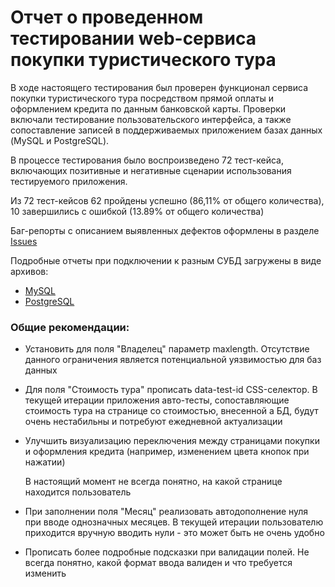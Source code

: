 # Отчет о проведенном тестировании web-сервиса покупки туристического тура

В ходе настоящего тестирования был проверен функционал сервиса покупки туристического тура посредством прямой оплаты и
оформлением кредита по данным банковской карты. Проверки включали тестирование пользовательского интерфейса, а также
сопоставление записей в поддерживаемых приложением базах данных (MySQL и PostgreSQL).

В процессе тестирования было воспроизведено 72 тест-кейса, включающих позитивные и негативные сценарии
использования тестируемого приложения.

Из 72 тест-кейсов 62 пройдены успешно (86,11% от общего количества), 10 завершились с ошибкой (13.89% от общего количества)



Баг-репорты с описанием выявленных дефектов оформлены в разделе [Issues](https://github.com/sanyaminkin/QA-Diploma-QA-49/issues)

Подробные отчеты при подключении к разным СУБД загружены в виде архивов:
- [MySQL]()
- [PostgreSQL]()


### Общие рекомендации:
- Установить для поля "Владелец" параметр maxlength. Отсутствие данного ограничения является потенциальной уязвимостью для баз данных
- Для поля "Стоимость тура" прописать data-test-id CSS-селектор. В текущей итерации приложения
  авто-тесты, сопоставляющие стоимость тура на странице со стоимостью, внесенной а БД, будут очень нестабильны и потребуют ежедневной актуализации
- Улучшить визуализацию переключения между страницами покупки и оформления кредита (например, изменением цвета кнопок при нажатии)

  В настоящий момент не всегда понятно, на какой странице находится пользователь
- При заполнении поля "Месяц" реализовать автодополнение нуля при вводе однозначных месяцев.
  В текущей итерации пользователю приходится вручную вводить нули - это может быть не очень удобно
- Прописать более подробные подсказки при валидации полей. Не всегда понятно, какой формат ввода валиден и что требуется изменить

